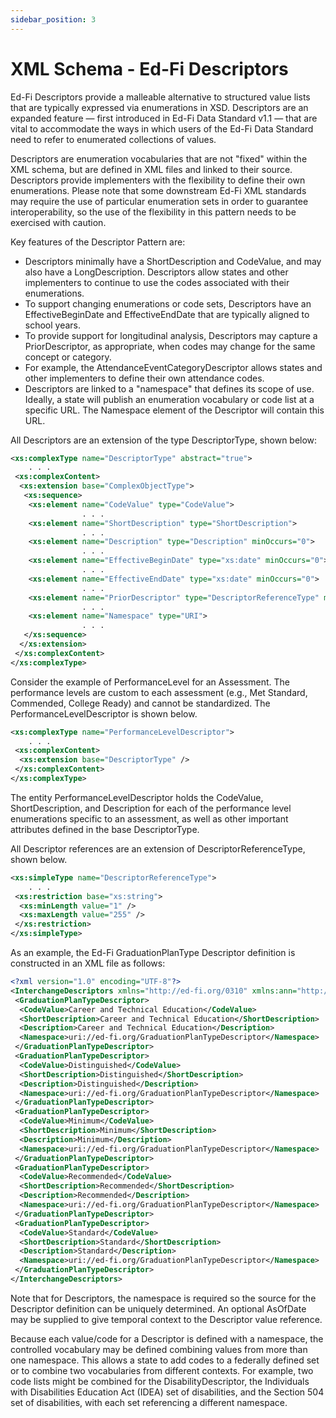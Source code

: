 ```yaml
---
sidebar_position: 3
---
```


# XML Schema - Ed-Fi Descriptors

Ed-Fi Descriptors provide a malleable alternative to structured value lists that are typically expressed via enumerations in XSD. Descriptors are an expanded feature — first introduced in Ed-Fi Data Standard v1.1 — that are vital to accommodate the ways in which users of the Ed-Fi Data Standard need to refer to enumerated collections of values.

Descriptors are enumeration vocabularies that are not "fixed" within the XML schema, but are defined in XML files and linked to their source. Descriptors provide implementers with the flexibility to define their own enumerations. Please note that some downstream Ed-Fi XML standards may require the use of particular enumeration sets in order to guarantee interoperability, so the use of the flexibility in this pattern needs to be exercised with caution.

Key features of the Descriptor Pattern are:

* Descriptors minimally have a ShortDescription and CodeValue, and may also have a LongDescription. Descriptors allow states and other implementers to continue to use the codes associated with their enumerations.
* To support changing enumerations or code sets, Descriptors have an EffectiveBeginDate and EffectiveEndDate that are typically aligned to school years.
* To provide support for longitudinal analysis, Descriptors may capture a PriorDescriptor, as appropriate, when codes may change for the same concept or category.
* For example, the AttendanceEventCategoryDescriptor allows states and other implementers to define their own attendance codes.
* Descriptors are linked to a "namespace" that defines its scope of use. Ideally, a state will publish an enumeration vocabulary or code list at a specific URL. The Namespace element of the Descriptor will contain this URL.

All Descriptors are an extension of the type DescriptorType, shown below:

```xml
<xs:complexType name="DescriptorType" abstract="true">
    . . .
 <xs:complexContent>
  <xs:extension base="ComplexObjectType">
   <xs:sequence>
    <xs:element name="CodeValue" type="CodeValue">
                . . .
    <xs:element name="ShortDescription" type="ShortDescription">
                . . .
    <xs:element name="Description" type="Description" minOccurs="0">
                . . .
    <xs:element name="EffectiveBeginDate" type="xs:date" minOccurs="0">
                . . .
    <xs:element name="EffectiveEndDate" type="xs:date" minOccurs="0">
                . . .
    <xs:element name="PriorDescriptor" type="DescriptorReferenceType" minOccurs="0">
                . . .
    <xs:element name="Namespace" type="URI">
                . . .
   </xs:sequence>
  </xs:extension>
 </xs:complexContent>
</xs:complexType>
```

Consider the example of PerformanceLevel for an Assessment. The performance levels are custom to each assessment (e.g., Met Standard, Commended, College Ready) and cannot be standardized. The PerformanceLevelDescriptor is shown below.

```xml
<xs:complexType name="PerformanceLevelDescriptor">
    . . .
 <xs:complexContent>
  <xs:extension base="DescriptorType" />
 </xs:complexContent>
</xs:complexType>
```

The entity PerformanceLevelDescriptor holds the CodeValue, ShortDescription, and Description for each of the performance level enumerations specific to an assessment, as well as other important attributes defined in the base DescriptorType.

All Descriptor references are an extension of DescriptorReferenceType, shown below.

```xml
<xs:simpleType name="DescriptorReferenceType">
    . . .
 <xs:restriction base="xs:string">
  <xs:minLength value="1" />
  <xs:maxLength value="255" />
 </xs:restriction>
</xs:simpleType>
```

As an example, the Ed-Fi GraduationPlanType Descriptor definition is constructed in an XML file as follows:

```xml
<?xml version="1.0" encoding="UTF-8"?>
<InterchangeDescriptors xmlns="http://ed-fi.org/0310" xmlns:ann="http://ed-fi.org/annotation" xmlns:xsi="http://www.w3.org/2001/XMLSchema-instance" xsi:schemaLocation="http://ed-fi.org/0310 ../Schemas/Bulk/Interchange-Descriptors.xsd">
 <GraduationPlanTypeDescriptor>
  <CodeValue>Career and Technical Education</CodeValue>
  <ShortDescription>Career and Technical Education</ShortDescription>
  <Description>Career and Technical Education</Description>
  <Namespace>uri://ed-fi.org/GraduationPlanTypeDescriptor</Namespace>
 </GraduationPlanTypeDescriptor>
 <GraduationPlanTypeDescriptor>
  <CodeValue>Distinguished</CodeValue>
  <ShortDescription>Distinguished</ShortDescription>
  <Description>Distinguished</Description>
  <Namespace>uri://ed-fi.org/GraduationPlanTypeDescriptor</Namespace>
 </GraduationPlanTypeDescriptor>
 <GraduationPlanTypeDescriptor>
  <CodeValue>Minimum</CodeValue>
  <ShortDescription>Minimum</ShortDescription>
  <Description>Minimum</Description>
  <Namespace>uri://ed-fi.org/GraduationPlanTypeDescriptor</Namespace>
 </GraduationPlanTypeDescriptor>
 <GraduationPlanTypeDescriptor>
  <CodeValue>Recommended</CodeValue>
  <ShortDescription>Recommended</ShortDescription>
  <Description>Recommended</Description>
  <Namespace>uri://ed-fi.org/GraduationPlanTypeDescriptor</Namespace>
 </GraduationPlanTypeDescriptor>
 <GraduationPlanTypeDescriptor>
  <CodeValue>Standard</CodeValue>
  <ShortDescription>Standard</ShortDescription>
  <Description>Standard</Description>
  <Namespace>uri://ed-fi.org/GraduationPlanTypeDescriptor</Namespace>
 </GraduationPlanTypeDescriptor>
</InterchangeDescriptors>
```

Note that for Descriptors, the namespace is required so the source for the Descriptor definition can be uniquely determined. An optional AsOfDate may be supplied to give temporal context to the Descriptor value reference.

Because each value/code for a Descriptor is defined with a namespace, the controlled vocabulary may be defined combining values from more than one namespace. This allows a state to add codes to a federally defined set or to combine two vocabularies from different contexts. For example, two code lists might be combined for the DisabilityDescriptor, the Individuals with Disabilities Education Act (IDEA) set of disabilities, and the Section 504 set of disabilities, with each set referencing a different namespace.
